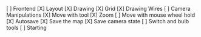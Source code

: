 [ ] Frontend
    [X] Layout
    [X] Drawing
    [X] Grid
    [X] Drawing Wires
    [ ] Camera Manipulations
        [X] Move with tool
        [X] Zoom
        [ ] Move with mouse wheel hold
    [X] Autosave
        [X] Save the map
        [X] Save camera state
    [ ] Switch and bulb tools
    [ ] Starting